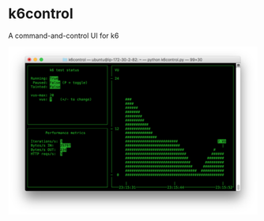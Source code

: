 # k6control
A command-and-control UI for k6

<p align="center"><img src="k6control.png" alt="mctimer" width="600" height="auto"></p>
